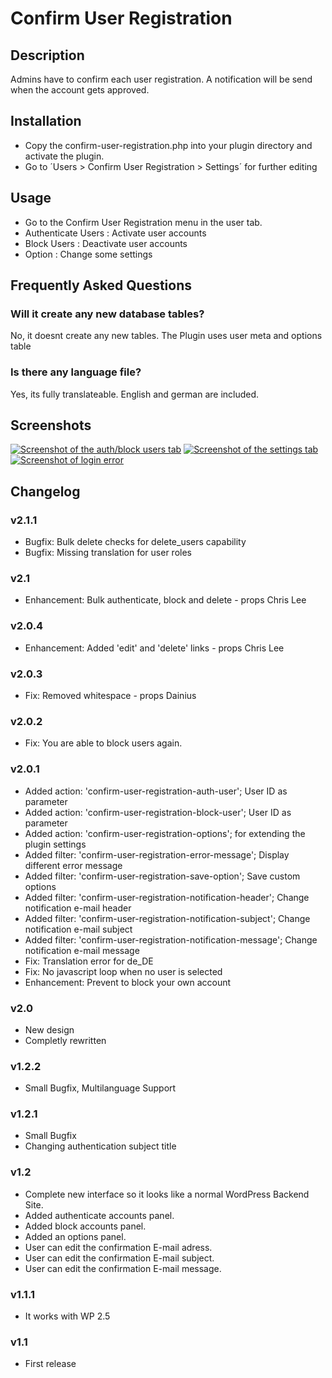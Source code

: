# Confirm User Registration

## Description

Admins have to confirm each user registration.
A notification will be send when the account gets approved.

## Installation

* Copy the confirm-user-registration.php into your plugin directory and activate the plugin.
* Go to ´Users > Confirm User Registration > Settings´ for further editing

## Usage

* Go to the Confirm User Registration menu in the user tab.
* Authenticate Users : Activate user accounts
* Block Users : Deactivate user accounts
* Option : Change some settings

## Frequently Asked Questions

### Will it create any new database tables?

No, it doesnt create any new tables. The Plugin uses user meta and options table

### Is there any language file?

Yes, its fully translateable.
English and german are included.

## Screenshots

[![Screenshot of the auth/block users tab](https://raw.github.com/Horttcore/confirm-user-registration/master/screenshot-1.jpg)](https://raw.github.com/Horttcore/confirm-user-registration/master/screenshot-1.jpg)
[![Screenshot of the settings tab](https://raw.github.com/Horttcore/confirm-user-registration/master/screenshot-2.jpg)](https://raw.github.com/Horttcore/confirm-user-registration/master/screenshot-2.jpg)
[![Screenshot of login error](https://raw.github.com/Horttcore/confirm-user-registration/master/screenshot-3.jpg)](https://raw.github.com/Horttcore/confirm-user-registration/master/screenshot-3.jpg)

## Changelog

### v2.1.1

* Bugfix: Bulk delete checks for delete_users capability
* Bugfix: Missing translation for user roles

### v2.1

* Enhancement: Bulk authenticate, block and delete - props Chris Lee

### v2.0.4

* Enhancement: Added 'edit' and 'delete' links - props Chris Lee

### v2.0.3

* Fix: Removed whitespace - props Dainius

### v2.0.2

* Fix: You are able to block users again.

### v2.0.1

* Added action: 'confirm-user-registration-auth-user'; User ID as parameter
* Added action: 'confirm-user-registration-block-user'; User ID as parameter
* Added action: 'confirm-user-registration-options'; for extending the plugin settings
* Added filter: 'confirm-user-registration-error-message'; Display different error message
* Added filter: 'confirm-user-registration-save-option'; Save custom options
* Added filter: 'confirm-user-registration-notification-header'; Change notification e-mail header
* Added filter: 'confirm-user-registration-notification-subject'; Change notification e-mail subject
* Added filter: 'confirm-user-registration-notification-message'; Change notification e-mail message
* Fix: Translation error for de_DE
* Fix: No javascript loop when no user is selected
* Enhancement: Prevent to block your own account

### v2.0

* New design
* Completly rewritten

### v1.2.2

* Small Bugfix, Multilanguage Support

### v1.2.1

* Small Bugfix
* Changing authentication subject title

### v1.2

* Complete new interface so it looks like a normal WordPress Backend Site.
* Added authenticate accounts panel.
* Added block accounts panel.
* Added an options panel.
* User can edit the confirmation E-mail adress.
* User can edit the confirmation E-mail subject.
* User can edit the confirmation E-mail message.

### v1.1.1

* It works with WP 2.5

### v1.1

* First release
